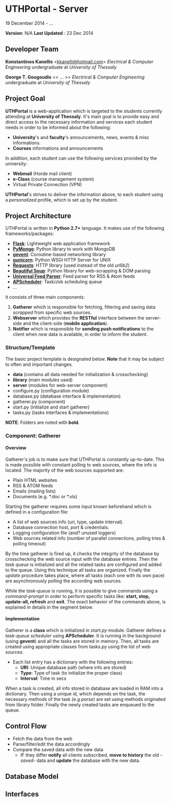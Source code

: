 # UTHPortal - Server

19 December 2014 - ...

**Version**:  N/A
**Last Updated** : 23 Dec 2014

## Developer Team
**Konstantinos Kanellis**  <<kkanelli@hotmail.com>>
*Electrical & Computer Engineering* undergraduate at *University of Thessaly*

**George T. Gougoudis** << ... >>
*Electrical & Computer Engineering* undergraduate at *University of Thessaly*

## Project Goal
**UTHPortal** is a web-application which is targeted to the *students* currently attending at **University of Thessaly**. It's main goal is to provide easy and direct access to the necessary information and services each student needs in order to be informed about the following:

 - **University**'s and **faculty**'s announcements, news, events & misc informations.
 - **Courses** informations and announcements

In addition, each student can use the following services provided by the university:

 - **Webmail** (Horde mail client)
 - **e-Class** (course management system)
 - Virtual Private Connection (VPN)

**UTHPortal**'s strives to deliver the information above, to each student using a *personalized* profile, which is set up by the student.

## Project Architecture

UTHPortal is written in **Python 2.7+** language. It makes use of the following frameworks/packages:

- **[Flask](http://flask.pocoo.org/)**: Lightweight web application framework
- **[PyMongo](http://api.mongodb.org/python/current/)**: Python library to work with MongoDB
- **[gevent](http://www.gevent.org/)**: Coroutine-based networking library
- **[gunicorn](http://www.gunicorn.org/)**: Python WSGI HTTP Server for UNIX
- **[Requests](http://docs.python-requests.org/)**: HTTP library (used instead of the old *urllib2*)
-  **[Beautiful Soup](http://www.crummy.com/software/BeautifulSoup/)**: Python library for web-scrapping & DOM parsing
- **[Universal Feed Parser](https://pythonhosted.org/feedparser/)**: Feed parser for RSS & Atom feeds
- **[APScheduler](https://pythonhosted.org/APScheduler/)**: Task/Job scheduling queue
- ...

It consists of three main components:

1. **Gatherer** which is responsible for fetching, filtering and saving data *scrapped* from specific web sources.
2. **Webserver** which provides the **RESTful** interface between the server-side and the client-side (**mobile application**). 
3. **Notifier** which is responsible for **sending push notifications** to the client when *new* data is available, in order to inform the student.

### Structure/Template

The basic project template is designated below. **Note** that it may be subject to often and important changes.

- **data** (contains all data needed for initialization & crosschecking)
- **library** (main modules used)
- **server** (modules for web-server component)
- configure.py (configuration module)
- database.py (database interface & implementation)
- gatherer.py (component)
- start.py (initialize and start  gatherer)
- tasks.py (tasks interfaces & implementations)

**NOTE**: Folders are noted with **bold**.

### Component: Gatherer

#### Overview
Gatherer's job is to make sure that UTHPortal is constantly up-to-date. This is made possible with constant polling to web sources, where the info is located. The majority of the web sources supported are:

- Plain HTML websites
- RSS & ATOM feeds
- Emails (mailing lists)
- Documents (e.g. \*.doc or \*.xls)

Starting the gatherer requires some input known beforehand which is defined in a configuration file:

- A list of web sources info (uri, type, update interval).
- Database connection host, port & credentials.
- Logging configuration file (and? unused loggers)
- Web sources related info (number of parallel connections, polling tries & polling timeout)

By the time gatherer is fired up, it checks the integrity of the database by crosschecking the web source input with the database entries. Then the *task queue* is initialized and all the related tasks are configured and added to the queue. Using this technique all tasks are organized. Finally  the *update* procedure takes place, where all tasks (each one with its own pace) are asynchronously polling the according web sources.

While the *task-queue* is running, it is possible to give commands using a *command-prompt* in order to perform specific tasks like: **start, stop, update-all, refresh** and **exit**. The exact behavior of the commands above, is explained in details in the segment below. 

#### Implementation

Gatherer is a **class** which is initialized in *start.py* module. Gatherer defines a *task-queue scheduler* using **APScheduler**. It is running in the background (using **gevent**) and all the tasks are stored in memory. Then, all tasks are created using appropriate classes from tasks.py using the list of web sources:

- Each list entry has a dictionary with the following entries:
	- **URI**: Unique database path (where info are stored)
	- **Type**: Type of task (to initialize the proper class)
	- **Interval**: Time in secs

When a task is created, all info stored in database are loaded in RAM into a dictionary. Then using a unique id, which depends on the task, the necessary methods of the task (e.g *parse*) are set using methods originated from library folder. Finally the newly created tasks are enqueued to the queue. 

## Control  Flow

- Fetch the data from the web
- Parse/filter/edit the data accordingly
- Compare the saved data with the new data
	- IF they differ **notify** all clients subscribed, **move to history** the old - *saved*- data and **update** the database with the new data.


## Database Model

## Interfaces 


